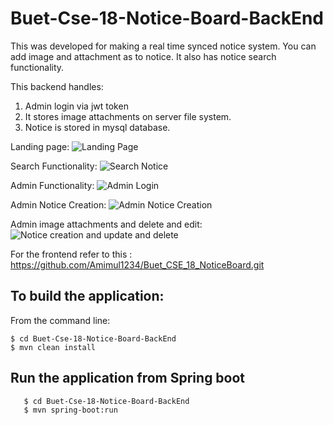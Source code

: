# Buet-Cse-18-Notice-Board-BackEnd
This was developed for making a real time synced notice system. You can add image and attachment as to notice. It also has notice search functionality.

This backend handles:

1. Admin login via jwt token
2. It stores image attachments on server file system.
3. Notice is stored in mysql database.

Landing page:
![Landing Page](https://drive.google.com/uc?export=view&id=1SlAup-W0CCTb97npHq2v1WmTO9wSxKmE)

Search Functionality:
![Search Notice](https://drive.google.com/uc?export=view&id=1_zuH9_sZWRGFGMe1dCjkwEZPSLEGMsS6)

Admin Functionality:
![Admin Login](https://drive.google.com/uc?export=view&id=1v2NuwaTtBS3yoWGc7FBh8Yqu8b4dUJzd)

Admin Notice Creation:
![Admin Notice Creation](https://drive.google.com/uc?export=view&id=1NGacAl4QTpC3XDXHiJR-Ptl5HOM0yPv3)

Admin image attachments and delete and edit:
![Notice creation and update and delete](https://drive.google.com/uc?export=view&id=1gZx1qFfJ9Ce1_cgpUu2AyVzjzLG4Rzc5)

For the frontend refer to this :
https://github.com/Amimul1234/Buet_CSE_18_NoticeBoard.git

To build the application:
-------------------	
From the command line:

	$ cd Buet-Cse-18-Notice-Board-BackEnd
	$ mvn clean install

Run the application from Spring boot 
-------------------

       $ cd Buet-Cse-18-Notice-Board-BackEnd
       $ mvn spring-boot:run
